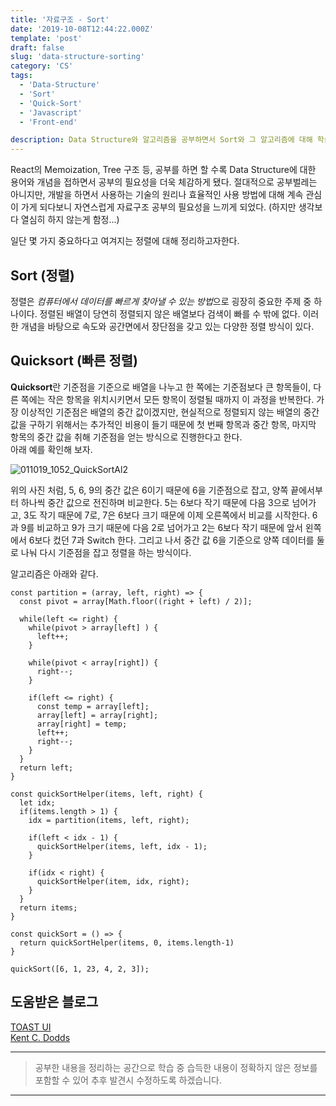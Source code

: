 ```yaml
---
title: '자료구조 - Sort'
date: '2019-10-08T12:44:22.000Z'
template: 'post'
draft: false
slug: 'data-structure-sorting'
category: 'CS'
tags:
  - 'Data-Structure'
  - 'Sort'
  - 'Quick-Sort'
  - 'Javascript'
  - 'Front-end'

description: Data Structure와 알고리즘을 공부하면서 Sort와 그 알고리즘에 대해 학습한 내용을 정리하고자한다.
---
```

React의 Memoization, Tree 구조 등, 공부를 하면 할 수록 Data Structure에 대한 용어와 개념을 접하면서 공부의 필요성을 더욱 체감하게 됐다. 절대적으로 공부벌레는 아니지만, 개발을 하면서 사용하는 기술의 원리나 효율적인 사용 방법에 대해 계속 관심이 가게 되다보니 자연스럽게 자료구조 공부의 필요성을 느끼게 되었다. (하지만 생각보다 열심히 하지 않는게 함정...)  

일단 몇 가지 중요하다고 여겨지는 정렬에 대해 정리하고자한다.

## Sort (정렬)
정렬은 *컴퓨터에서 데이터를 빠르게 찾아낼 수 있는 방법*으로 굉장히 중요한 주제 중 하나이다. 정렬된 배열이 당연히 정렬되지 않은 배열보다 검색이 빠를 수 밖에 없다. 이러한 개념을 바탕으로 속도와 공간면에서 장단점을 갖고 있는 다양한 정렬 방식이 있다.

## Quicksort (빠른 정렬)

**Quicksort**란 기준점을 기준으로 배열을 나누고 한 쪽에는 기준점보다 큰 항목들이, 다른 쪽에는 작은 항목을 위치시키면서 모든 항목이 정렬될 때까지 이 과정을 반복한다. 가장 이상적인 기준점은 배열의 중간 값이겠지만, 현실적으로 정렬되지 않는 배열의 중간 값을 구하기 위해서는 추가적인 비용이 들기 때문에 첫 번째 항목과 중간 항목, 마지막 항목의 중간 값을 취해 기준점을 얻는 방식으로 진행한다고 한다.  
아래 예를 확인해 보자.

![011019_1052_QuickSortAl2](https://user-images.githubusercontent.com/37759759/66368185-3a2de100-e9d2-11e9-937c-e4137c48684a.png)

위의 사진 처럼, 5, 6, 9의 중간 값은 6이기 때문에 6을 기준점으로 잡고, 양쪽 끝에서부터 하나씩 중간 값으로 전진하며 비교한다. 5는 6보다 작기 때문에 다음 3으로 넘어가고, 3도 작기 때문에 7로, 7은 6보다 크기 때문에 이제 오른쪽에서 비교를 시작한다. 6과 9를 비교하고 9가 크기 때문에 다음 2로 넘어가고 2는 6보다 작기 때문에 앞서 왼쪽에서 6보다 컸던 7과 Switch 한다. 그리고 나서 중간 값 6을 기준으로 양쪽 데이터를 둘로 나눠 다시 기준점을 잡고 정렬을 하는 방식이다.

알고리즘은 아래와 같다.

```
const partition = (array, left, right) => {
  const pivot = array[Math.floor((right + left) / 2)];

  while(left <= right) {
    while(pivot > array[left] ) {
      left++;
    }

    while(pivot < array[right]) {
      right--;
    }

    if(left <= right) {
      const temp = array[left];
      array[left] = array[right];
      array[right] = temp;
      left++;
      right--;
    }
  }
  return left;
}

const quickSortHelper(items, left, right) {
  let idx;
  if(items.length > 1) {
    idx = partition(items, left, right);

    if(left < idx - 1) {
      quickSortHelper(items, left, idx - 1);
    }

    if(idx < right) {
      quickSortHelper(item, idx, right);
    }
  }
  return items;
}

const quickSort = () => {
  return quickSortHelper(items, 0, items.length-1)
}

quickSort([6, 1, 23, 4, 2, 3]);
```


## 도움받은 블로그

[TOAST UI](https://ui.toast.com/weekly-pick/ko_20190731/)  
[Kent C. Dodds](https://kentcdodds.com/blog/usememo-and-usecallback)  

___

> 공부한 내용을 정리하는 공간으로 학습 중 습득한 내용이 정확하지 않은 정보를 포함할 수 있어 추후 발견시 수정하도록 하겠습니다.

---
